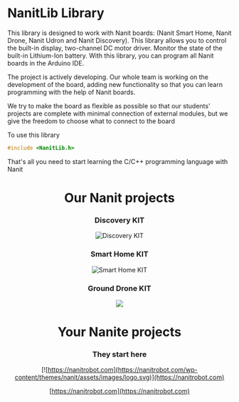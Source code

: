 # NanitLib Library

This library is designed to work with Nanit boards: (Nanit Smart Home, Nanit Drone, Nanit Udron and Nanit Discovery). This library allows you to control the built-in display, two-channel DC motor driver. Monitor the state of the built-in Lithium-Ion battery.
With this library, you can program all Nanit boards in the Arduino IDE.


The project is actively developing. Our whole team is working on the development of the board, adding new functionality so that you can learn programming with the help of Nanit boards.

We try to make the board as flexible as possible so that our students' projects are complete with minimal connection of external modules, but we give the freedom to choose what to connect to the board


To use this library

```cpp
#include <NanitLib.h>
```

That's all you need to start learning the C/C++ programming language with Nanit


<center>

# Our Nanit projects

### Discovery KIT

![Discovery KIT](https://nanitrobot.com/wp-content/uploads/2023/06/Frame-63-1.jpg)


### Smart Home KIT

![Smart Home KIT](https://nanitrobot.com/wp-content/uploads/2023/06/Frame-66-1.jpg)

### Ground Drone KIT

![](https://nanitrobot.github.io/Frame-66-1.jpg)

# Your Nanite projects

### They start here

[![https://nanitrobot.com](https://nanitrobot.com/wp-content/themes/nanit/assets/images/logo.svg)](https://nanitrobot.com)

[https://nanitrobot.com](https://nanitrobot.com)
</center>



